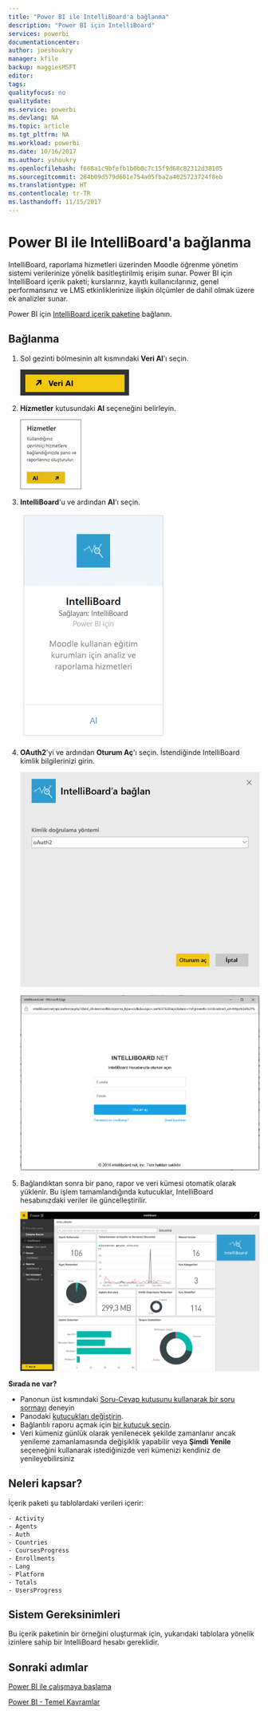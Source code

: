 ```yaml
---
title: "Power BI ile IntelliBoard'a bağlanma"
description: "Power BI için IntelliBoard"
services: powerbi
documentationcenter: 
author: joeshoukry
manager: kfile
backup: maggiesMSFT
editor: 
tags: 
qualityfocus: no
qualitydate: 
ms.service: powerbi
ms.devlang: NA
ms.topic: article
ms.tgt_pltfrm: NA
ms.workload: powerbi
ms.date: 10/16/2017
ms.author: yshoukry
ms.openlocfilehash: f668a1c9bfefb1b0b0c7c15f9d68c82312d38105
ms.sourcegitcommit: 284b09d579d601e754a05fba2a4025723724f8eb
ms.translationtype: HT
ms.contentlocale: tr-TR
ms.lasthandoff: 11/15/2017
---
```

# <a name="connect-to-intelliboard-with-power-bi"></a>Power BI ile IntelliBoard'a bağlanma
IntelliBoard, raporlama hizmetleri üzerinden Moodle öğrenme yönetim sistemi verilerinize yönelik basitleştirilmiş erişim sunar. Power BI için IntelliBoard içerik paketi; kurslarınız, kayıtlı kullanıcılarınız, genel performansınız ve LMS etkinliklerinize ilişkin ölçümler de dahil olmak üzere ek analizler sunar.

Power BI için [IntelliBoard içerik paketine](https://app.powerbi.com/getdata/services/intelliboard) bağlanın.

## <a name="how-to-connect"></a>Bağlanma
1. Sol gezinti bölmesinin alt kısmındaki **Veri Al**'ı seçin.  
   
    ![](media/service-connect-to-intelliboard/getdata.png)
2. **Hizmetler** kutusundaki **Al** seçeneğini belirleyin.  
   
    ![](media/service-connect-to-intelliboard/services.png)
3. **IntelliBoard**'u ve ardından **Al**'ı seçin.  
   
    ![](media/service-connect-to-intelliboard/intelliboard.png)
4. **OAuth2**'yi ve ardından **Oturum Aç**'ı seçin. İstendiğinde IntelliBoard kimlik bilgilerinizi girin.
   
    ![](media/service-connect-to-intelliboard/creds.png)
   
    ![](media/service-connect-to-intelliboard/creds2.png)
5. Bağlandıktan sonra bir pano, rapor ve veri kümesi otomatik olarak yüklenir. Bu işlem tamamlandığında kutucuklar, IntelliBoard hesabınızdaki veriler ile güncelleştirilir.
   
    ![](media/service-connect-to-intelliboard/dashboard.png)

**Sırada ne var?**

* Panonun üst kısmındaki [Soru-Cevap kutusunu kullanarak bir soru sormayı](service-q-and-a.md) deneyin
* Panodaki [kutucukları değiştirin](service-dashboard-edit-tile.md).
* Bağlantılı raporu açmak için [bir kutucuk seçin](service-dashboard-tiles.md).
* Veri kümeniz günlük olarak yenilenecek şekilde zamanlanır ancak yenileme zamanlamasında değişiklik yapabilir veya **Şimdi Yenile** seçeneğini kullanarak istediğinizde veri kümenizi kendiniz de yenileyebilirsiniz

## <a name="whats-included"></a>Neleri kapsar?
İçerik paketi şu tablolardaki verileri içerir:  

    - Activity  
    - Agents  
    - Auth  
    - Countries  
    - CoursesProgress  
    - Enrollments
    - Lang  
    - Platform  
    - Totals  
    - UsersProgress    

## <a name="system-requirements"></a>Sistem Gereksinimleri
Bu içerik paketinin bir örneğini oluşturmak için, yukarıdaki tablolara yönelik izinlere sahip bir IntelliBoard hesabı gereklidir.

## <a name="next-steps"></a>Sonraki adımlar
[Power BI ile çalışmaya başlama](service-get-started.md)

[Power BI - Temel Kavramlar](service-basic-concepts.md)

